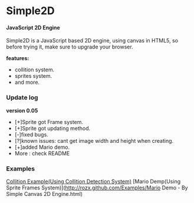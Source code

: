 Simple2D
========

#### JavaScript 2D Engine ####

Simple2D is a JavaScript based 2D engine, using canvas in HTML5, so before trying it, make sure to upgrade your browser.

**features:**

* collition system.
* sprites system.
* and more.


### Update log ###

**version 0.05**

* [+]Sprite got Frame system.
* [+]Sprite got updating method.
* [-]fixed bugs.
* [?]known issues: cant get image width and height when creating.
* [+]added Mario demo.
* More : check README 

### Examples ###

[Collition Example(Using Collition Detection System)](http://rozx.github.com/Examples/Collition%20Demo.html)
[Mario Demp(Using Sprite Frames System)](http://rozx.github.com/Examples/Mario Demo - By Simple Canvas 2D Engine.html)